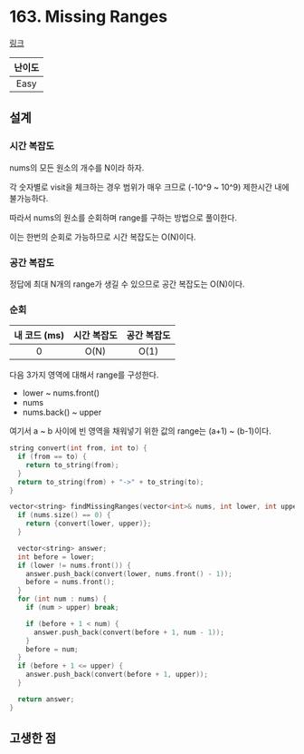 # 163. Missing Ranges

[링크](https://leetcode.com/problems/missing-ranges/)

| 난이도 |
| :----: |
|  Easy  |

## 설계

### 시간 복잡도

nums의 모든 원소의 개수를 N이라 하자.

각 숫자별로 visit을 체크하는 경우 범위가 매우 크므로 (-10^9 ~ 10^9) 제한시간 내에 불가능하다.

따라서 nums의 원소를 순회하며 range를 구하는 방법으로 풀이한다.

이는 한번의 순회로 가능하므로 시간 복잡도는 O(N)이다.

### 공간 복잡도

정답에 최대 N개의 range가 생길 수 있으므로 공간 복잡도는 O(N)이다.

### 순회

| 내 코드 (ms) | 시간 복잡도 | 공간 복잡도 |
| :----------: | :---------: | :---------: |
|      0       |    O(N)     |    O(1)     |

다음 3가지 영역에 대해서 range를 구성한다.

- lower ~ nums.front()
- nums
- nums.back() ~ upper

여기서 a ~ b 사이에 빈 영역을 채워넣기 위한 값의 range는 (a+1) ~ (b-1)이다.

```cpp
string convert(int from, int to) {
  if (from == to) {
    return to_string(from);
  }
  return to_string(from) + "->" + to_string(to);
}

vector<string> findMissingRanges(vector<int>& nums, int lower, int upper) {
  if (nums.size() == 0) {
    return {convert(lower, upper)};
  }

  vector<string> answer;
  int before = lower;
  if (lower != nums.front()) {
    answer.push_back(convert(lower, nums.front() - 1));
    before = nums.front();
  }
  for (int num : nums) {
    if (num > upper) break;

    if (before + 1 < num) {
      answer.push_back(convert(before + 1, num - 1));
    }
    before = num;
  }
  if (before + 1 <= upper) {
    answer.push_back(convert(before + 1, upper));
  }

  return answer;
}
```

## 고생한 점
